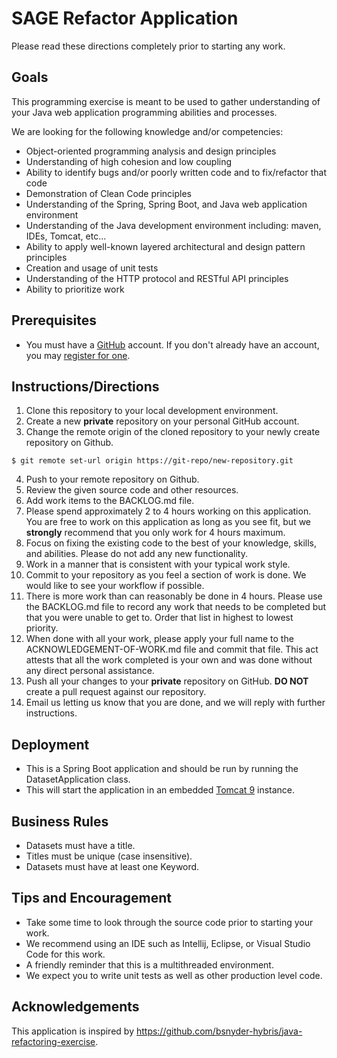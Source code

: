 # SAGE Refactor Application

Please read these directions completely prior to starting any work.

## Goals

This programming exercise is meant to be used to gather understanding of your Java web application programming
abilities and processes.

We are looking for the following knowledge and/or competencies:
* Object-oriented programming analysis and design principles
* Understanding of high cohesion and low coupling
* Ability to identify bugs and/or poorly written code and to fix/refactor that code
* Demonstration of Clean Code principles
* Understanding of the Spring, Spring Boot, and Java web application environment
* Understanding of the Java development environment including: maven, IDEs, Tomcat, etc...
* Ability to apply well-known layered architectural and design pattern principles
* Creation and usage of unit tests
* Understanding of the HTTP protocol and RESTful API principles
* Ability to prioritize work

## Prerequisites

* You must have a [GitHub](https://github.com/) account.  If you don't already have an account, you may [register for one](https://github.com/signup).

## Instructions/Directions

1. Clone this repository to your local development environment.
2. Create a new **private** repository on your personal GitHub account.
3. Change the remote origin of the cloned repository to your newly create repository on Github.
~~~
$ git remote set-url origin https://git-repo/new-repository.git
~~~
4. Push to your remote repository on Github.
5. Review the given source code and other resources.
6. Add work items to the BACKLOG.md file.
7. Please spend approximately 2 to 4 hours working on this application.  You are free to work on this application as
long as you see fit, but we **strongly** recommend that you only work for 4 hours maximum.
8. Focus on fixing the existing code to the best of your knowledge, skills, and abilities.  Please do not
add any new functionality.
9. Work in a manner that is consistent with your typical work style.
10. Commit to your repository as you feel a section of work is done.  We would like to see your workflow if possible.
11. There is more work than can reasonably be done in 4 hours.  Please use the BACKLOG.md file to record any work that
  needs to be completed but that you were unable to get to.  Order that list in highest to lowest priority.
12. When done with all your work, please apply your full name to the ACKNOWLEDGEMENT-OF-WORK.md file and commit that file.
  This act attests that all the work completed is your own and was done without any direct personal assistance.
13. Push all your changes to your **private** repository on GitHub.  **DO NOT** create a pull request against our
repository.
14. Email us letting us know that you are done, and we will reply with further instructions.

## Deployment

* This is a Spring Boot application and should be run by running the DatasetApplication class.
* This will start the application in an embedded [Tomcat 9](https://tomcat.apache.org/tomcat-9.0-doc/index.html)
instance.

## Business Rules

* Datasets must have a title.
* Titles must be unique (case insensitive).
* Datasets must have at least one Keyword.

## Tips and Encouragement

* Take some time to look through the source code prior to starting your work.
* We recommend using an IDE such as Intellij, Eclipse, or Visual Studio Code for this work.
* A friendly reminder that this is a multithreaded environment.
* We expect you to write unit tests as well as other production level code.

## Acknowledgements

This application is inspired by https://github.com/bsnyder-hybris/java-refactoring-exercise.
